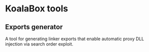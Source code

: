 # KoalaBox tools

## Exports generator

A tool for generating linker exports that enable automatic proxy DLL injection via search order exploit.